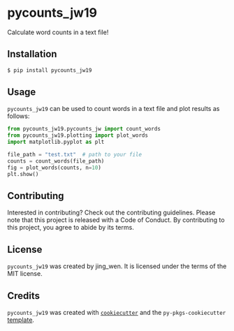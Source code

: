 # pycounts_jw19

Calculate word counts in a text file!

## Installation

```bash
$ pip install pycounts_jw19
```

## Usage

`pycounts_jw19` can be used to count words in a text file and plot results
as follows:

```python
from pycounts_jw19.pycounts_jw import count_words
from pycounts_jw19.plotting import plot_words
import matplotlib.pyplot as plt

file_path = "test.txt"  # path to your file
counts = count_words(file_path)
fig = plot_words(counts, n=10)
plt.show()
```

## Contributing

Interested in contributing? Check out the contributing guidelines. Please note that this project is released with a Code of Conduct. By contributing to this project, you agree to abide by its terms.

## License

`pycounts_jw19` was created by jing_wen. It is licensed under the terms of the MIT license.

## Credits

`pycounts_jw19` was created with [`cookiecutter`](https://cookiecutter.readthedocs.io/en/latest/) and the `py-pkgs-cookiecutter` [template](https://github.com/py-pkgs/py-pkgs-cookiecutter).

